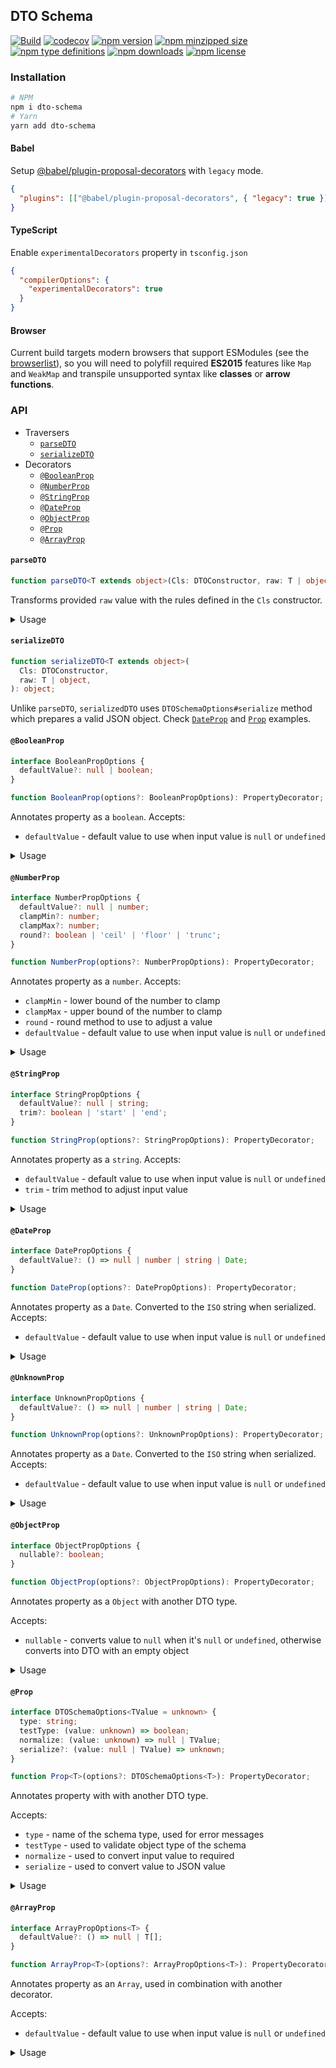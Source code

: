 ## DTO Schema

[![Build](https://github.com/umidbekkarimov/dto-schema/workflows/Build/badge.svg?branch=master)](https://github.com/umidbekkarimov/dto-schema/actions)
[![codecov](https://codecov.io/gh/umidbekkarimov/dto-schema/branch/master/graph/badge.svg)](https://codecov.io/gh/umidbekkarimov/dto-schema)
[![npm version](https://img.shields.io/npm/v/dto-schema.svg)](https://npmjs.com/dto-schema)
[![npm minzipped size](https://img.shields.io/bundlephobia/minzip/dto-schema.svg)](https://bundlephobia.com/result?p=dto-schema)
[![npm type definitions](https://img.shields.io/npm/types/dto-schema.svg)](https://npmjs.com/dto-schema)
[![npm downloads](https://img.shields.io/npm/dm/dto-schema.svg)](https://npmjs.com/dto-schema)
[![npm license](https://img.shields.io/npm/l/dto-schema.svg)](https://npmjs.com/dto-schema)

### Installation

```bash
# NPM
npm i dto-schema
# Yarn
yarn add dto-schema
```

#### Babel

Setup [@babel/plugin-proposal-decorators](https://babeljs.io/docs/en/babel-plugin-proposal-decorators) with `legacy` mode.

```json
{
  "plugins": [["@babel/plugin-proposal-decorators", { "legacy": true }]]
}
```

#### TypeScript

Enable `experimentalDecorators` property in `tsconfig.json`

```json
{
  "compilerOptions": {
    "experimentalDecorators": true
  }
}
```

#### Browser

Current build targets modern browsers that support ESModules (see the [browserlist](https://github.com/babel/babel/blob/master/packages/babel-compat-data/data/native-modules.json)), so you will need to polyfill required **ES2015** features like `Map` and `WeakMap` and transpile unsupported syntax like **classes** or **arrow functions**.

### API

- Traversers
  - [`parseDTO`](#parsedto)
  - [`serializeDTO`](#serializedto)
- Decorators
  - [`@BooleanProp`](#booleanprop)
  - [`@NumberProp`](#numberprop)
  - [`@StringProp`](#stringprop)
  - [`@DateProp`](#dateprop)
  - [`@ObjectProp`](#objectprop)
  - [`@Prop`](#prop)
  - [`@ArrayProp`](#arrayprop)

#### `parseDTO`

```typescript
function parseDTO<T extends object>(Cls: DTOConstructor, raw: T | object): T;
```

Transforms provided `raw` value with the rules defined in the `Cls` constructor.

<details>
<summary>Usage</summary>

```typescript
import { parseDTO, StringProp } from 'dto-schema';

class UserDTO {
  @StringProp() guid: string;
  @StringProp() name: string;
  password: string; // this one is not annotated, so it would not be transformed.
}

expect(parseDTO(UserDTO, {})).toEqual({ guid: '', name: '' });

expect(
  parseDTO(UserDTO, { guid: 1, name: 'Leeroy Jenkins', password: 'yolo' }),
).toEqual({ guid: '1', name: 'Leeroy Jenkins' });

const user = new UserDTO();
user.name = 'John';
expect(parseDTO(UserDTO, user)).toEqual({ guid: '', name: 'John' });
```

</details>

#### `serializeDTO`

```typescript
function serializeDTO<T extends object>(
  Cls: DTOConstructor,
  raw: T | object,
): object;
```

Unlike `parseDTO`, `serializedDTO` uses `DTOSchemaOptions#serialize` method which prepares a valid JSON object.
Check [`DateProp`](#dateprop) and [`Prop`](#prop) examples.

#### `@BooleanProp`

```typescript
interface BooleanPropOptions {
  defaultValue?: null | boolean;
}

function BooleanProp(options?: BooleanPropOptions): PropertyDecorator;
```

Annotates property as a `boolean`.
Accepts:

- `defaultValue` - default value to use when input value is `null` or `undefined`

<details>
<summary>Usage</summary>

```typescript
import { parseDTO, BooleanProp } from 'dto-schema';

class UserDTO {
  @BooleanProp() isVerified: boolean;
  @BooleanProp({ defaultValue: true }) isActive: boolean;
  @BooleanProp({ defaultValue: null }) isSubscribed: boolean;
}

expect(parseDTO(UserDTO, {})).toEqual({
  isVerified: false,
  isActive: true,
  isSubscribed: null,
});

expect(
  parseDTO(UserDTO, {
    isVerified: true,
    isActive: false,
    isSubscribed: false,
  }),
).toEqual({
  isVerified: true,
  isActive: false,
  isSubscribed: false,
});
```

</details>

#### `@NumberProp`

```typescript
interface NumberPropOptions {
  defaultValue?: null | number;
  clampMin?: number;
  clampMax?: number;
  round?: boolean | 'ceil' | 'floor' | 'trunc';
}

function NumberProp(options?: NumberPropOptions): PropertyDecorator;
```

Annotates property as a `number`.
Accepts:

- `clampMin` - lower bound of the number to clamp
- `clampMax` - upper bound of the number to clamp
- `round` - round method to use to adjust a value
- `defaultValue` - default value to use when input value is `null` or `undefined`

<details>
<summary>Usage</summary>

```typescript
import { parseDTO, NumberProp } from 'dto-schema';

class ProductFilter {
  @NumberProp()
  id: number;

  @NumberProp({ defaultValue: 1, round: true, clampMin: 1 })
  page: number;

  @NumberProp({ defaultValue: null, round: true, clampMin: 1, clampMax: 50 })
  pageSize: number;
}

expect(parseDTO(ProductFilter, {})).toEqual({
  id: NaN,
  page: 1,
  pageSize: null,
});

expect(
  parseDTO(ProductFilter, {
    id: 42,
    page: 0,
    pageSize: 100,
  }),
).toEqual({
  id: 42,
  page: 1,
  pageSize: 50,
});

expect(
  parseDTO(ProductFilter, {
    id: 42,
    page: 3.33333,
    pageSize: 3.3333,
  }),
).toEqual({
  id: 42,
  page: 3,
  pageSize: 3,
});
```

</details>

#### `@StringProp`

```typescript
interface StringPropOptions {
  defaultValue?: null | string;
  trim?: boolean | 'start' | 'end';
}

function StringProp(options?: StringPropOptions): PropertyDecorator;
```

Annotates property as a `string`.
Accepts:

- `defaultValue` - default value to use when input value is `null` or `undefined`
- `trim` - trim method to adjust input value

<details>
<summary>Usage</summary>

```typescript
import { parseDTO, StringProp } from 'dto-schema';

class UserDTO {
  @StringProp() guid: string;
  @StringProp({ trim: true }) name: string;
  @StringProp({ trim: true, defaultValue: null }) email: string;
}

expect(parseDTO(UserDTO, {})).toEqual({
  guid: '',
  name: '',
  email: null,
});

expect(
  parseDTO(UserDTO, {
    guid: '123',
    name: ' Leeroy\n ',
    email: ' leeroy@jenkins.dev \n',
  }),
).toEqual({
  guid: '123',
  name: 'Leeroy',
  email: 'leeroy@jenkins.dev',
});
```

</details>

#### `@DateProp`

```typescript
interface DatePropOptions {
  defaultValue?: () => null | number | string | Date;
}

function DateProp(options?: DatePropOptions): PropertyDecorator;
```

Annotates property as a `Date`.
Converted to the `ISO` string when serialized.
Accepts:

- `defaultValue` - default value to use when input value is `null` or `undefined`

<details>
<summary>Usage</summary>

```typescript
import { parseDTO, serializeDTO, DateProp } from 'dto-schema';

class PostDTO {
  @DateProp() updatedAt: string;
  @DateProp({ defaultValue: null }) deletedAt: string;
  @DateProp({ defaultValue: () => Date.UTC(2019, 4, 24) })
  createdAt: string;
}

expect(parseDTO(PostDTO, {})).toEqual({
  updatedAt: new Date(NaN), // Invalid Date,
  deletedAt: null,
  createdAt: new Date(Date.UTC(2019, 4, 24)),
});

expect(serializeDTO(PostDTO, {})).toEqual({
  updatedAt: null, // Invalid Date,
  deletedAt: null,
  createdAt: '2019-05-24T00:00:00.000Z',
});

expect(
  parseDTO(PostDTO, {
    createdAt: Date.UTC(2019, 4, 24),
    updatedAt: '2019-05-24T00:00:00.000Z',
    deletedAt: new Date(Date.UTC(2019, 4, 24)),
  }),
).toEqual({
  updatedAt: new Date(Date.UTC(2019, 4, 24)),
  deletedAt: new Date(Date.UTC(2019, 4, 24)),
  createdAt: new Date(Date.UTC(2019, 4, 24)),
});

expect(
  serializeDTO(PostDTO, {
    createdAt: Date.UTC(2019, 4, 24),
    updatedAt: '2019-05-24T00:00:00.000Z',
    deletedAt: new Date(Date.UTC(2019, 4, 24)),
  }),
).toEqual({
  updatedAt: '2019-05-24T00:00:00.000Z',
  deletedAt: '2019-05-24T00:00:00.000Z',
  createdAt: '2019-05-24T00:00:00.000Z',
});
```

</details>

#### `@UnknownProp`

```typescript
interface UnknownPropOptions {
  defaultValue?: () => null | number | string | Date;
}

function UnknownProp(options?: UnknownPropOptions): PropertyDecorator;
```

Annotates property as a `Date`.
Converted to the `ISO` string when serialized.
Accepts:

- `defaultValue` - default value to use when input value is `null` or `undefined`

<details>
<summary>Usage</summary>

```typescript
import { parseDTO, serializeDTO, UnknownProp } from 'dto-schema';

class UserDTO {
  @UnknownProp() role: unknown;
}

expect(parseDTO(UserDTO, {}), { role: null });
expect(serializeDTO(UserDTO, {}), { role: null });
expect(parseDTO(UserDTO, { role: 1 }), { role: 1 });
expect(serializeDTO(UserDTO, { role: 1 }), { role: 1 });
expect(parseDTO(UserDTO, { role: 'a' }), { role: 'a' });
expect(serializeDTO(UserDTO, { role: 'a' }), { role: 'a' });
expect(parseDTO(UserDTO, { role: null }), { role: null });
expect(serializeDTO(UserDTO, { role: null }), { role: null });
```

</details>

#### `@ObjectProp`

```typescript
interface ObjectPropOptions {
  nullable?: boolean;
}

function ObjectProp(options?: ObjectPropOptions): PropertyDecorator;
```

Annotates property as a `Object` with another DTO type.

Accepts:

- `nullable` - converts value to `null` when it's `null` or `undefined`, otherwise converts into DTO with an empty object

<details>
<summary>Usage</summary>

```typescript
import { parseDTO, ObjectProp, StringProp } from 'dto-schema';

class UserDTO {
  @StringProp() guid: string;
}

class PostDTO {
  @ObjectProp(() => UserDTO) createdBy: UserDTO;
  @ObjectProp(() => UserDTO, { nullable: true }) updatedBy: null | UserDTO;
}

expect(parseDTO(PostDTO, {})).toEqual({
  createdBy: { guid: '' },
  updatedBy: null,
});

expect(
  parseDTO(PostDTO, {
    createdBy: { guid: 123 },
    updatedBy: { guid: 456 },
  }),
).toEqual({
  createdBy: { guid: '123' },
  updatedBy: { guid: '456' },
});
```

</details>

#### `@Prop`

```typescript
interface DTOSchemaOptions<TValue = unknown> {
  type: string;
  testType: (value: unknown) => boolean;
  normalize: (value: unknown) => null | TValue;
  serialize?: (value: null | TValue) => unknown;
}

function Prop<T>(options?: DTOSchemaOptions<T>): PropertyDecorator;
```

Annotates property with with another DTO type.

Accepts:

- `type` - name of the schema type, used for error messages
- `testType` - used to validate object type of the schema
- `normalize` - used to convert input value to required
- `serialize` - used to convert value to JSON value

<details>
<summary>Usage</summary>

```typescript
import { parseDTO, serializeDTO, Prop } from 'dto-schema';

class UserFilter {
  @Prop<Set<string>>({
    type: 'set',
    testType(value) {
      return value instanceof Set;
    },
    normalize(value) {
      return value instanceof Set
        ? value
        : Array.isArray(value)
        ? new Set(value)
        : new Set();
    },
    serialize(value) {
      return value == null ? [] : Array.from(value);
    },
  })
  roles: Set<string>;
}

expect(parseDTO(UserFilter, {})).toEqual({
  roles: new Set(),
});

expect(serializeDTO(UserFilter, {})).toEqual({
  roles: [],
});

expect(
  parseDTO(UserFilter, {
    roles: ['admin', 'editor', 'admin'],
  }),
).toEqual({
  roles: new Set(['admin', 'editor']),
});

expect(serializeDTO(UserFilter, {})).toEqual({
  roles: ['admin', 'editor'],
});
```

</details>

#### `@ArrayProp`

```typescript
interface ArrayPropOptions<T> {
  defaultValue?: () => null | T[];
}

function ArrayProp<T>(options?: ArrayPropOptions<T>): PropertyDecorator;
```

Annotates property as an `Array`, used in combination with another decorator.

Accepts:

- `defaultValue` - default value to use when input value is `null` or `undefined`

<details>
<summary>Usage</summary>

```typescript
import { parseDTO, ArrayProp, StringProp } from 'dto-schema';

class PostDTO {
  @ArrayProp({ defaultValue: () => null }) meta: unknown[];
  @ArrayProp({ defaultValue: () => ['News'] }) @StringProp() tags: string[];
}

expect(parseDTO(PostDTO, {})).toEqual({
  meta: null,
  tags: ['News'],
});

expect(
  parseDTO(PostDTO, {
    meta: ['this', null, 'can', undefined, 'be', NaN, 'anything', true],
    tags: ['this', null, 'will', undefined, 'be', NaN, 'transformed', true],
  }),
).toEqual({
  meta: ['this', null, 'can', undefined, 'be', NaN, 'anything', true],
  tags: ['this', '', 'will', '', 'be', 'NaN', 'transformed', 'true'],
});
```

</details>
